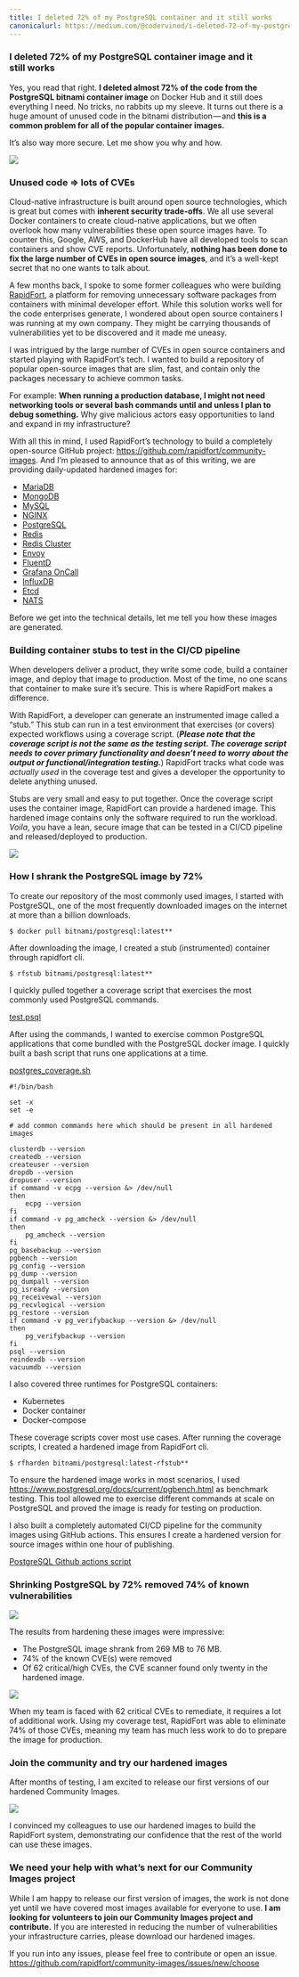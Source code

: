 ```yaml
---
title: I deleted 72% of my PostgreSQL container and it still works
canonicalurl: https://medium.com/@codervinod/i-deleted-72-of-my-postgresql-container-and-it-still-works-732d2184c1c9
---
```



### I deleted 72% of my PostgreSQL container image and it still works


Yes, you read that right. **I deleted almost 72% of the code from the PostgreSQL bitnami container image** on Docker Hub and it still does everything I need. No tricks, no rabbits up my sleeve. It turns out there is a huge amount of unused code in the bitnami distribution — and **this is a common problem for all of the popular container images.**


It’s also way more secure. Let me show you why and how.


![](/assets/medium_images/1uROMXoN2kieOTBvt5d3Pkw.png)

### Unused code => lots of CVEs


Cloud-native infrastructure is built around open source technologies, which is great but comes with **inherent security trade-offs**. We all use several Docker containers to create cloud-native applications, but we often overlook how many vulnerabilities these open source images have. To counter this, Google, AWS, and DockerHub have all developed tools to scan containers and show CVE reports. Unfortunately, **nothing has been done to fix the large number of CVEs in open source images**, and it’s a well-kept secret that no one wants to talk about.


A few months back, I spoke to some former colleagues who were building [RapidFort](http://rapidfort.com/), a platform for removing unnecessary software packages from containers with minimal developer effort. While this solution works well for the code enterprises generate, I wondered about open source containers I was running at my own company. They might be carrying thousands of vulnerabilities yet to be discovered and it made me uneasy.


I was intrigued by the large number of CVEs in open source containers and started playing with RapidFort’s tech. I wanted to build a repository of popular open-source images that are slim, fast, and contain only the packages necessary to achieve common tasks.


For example: **When running a production database, I might not need networking tools or several bash commands until and unless I plan to debug something.** Why give malicious actors easy opportunities to land and expand in my infrastructure?


With all this in mind, I used RapidFort’s technology to build a completely open-source GitHub project: <https://github.com/rapidfort/community-images>. And I’m pleased to announce that as of this writing, we are providing daily-updated hardened images for:


* [MariaDB](https://github.com/rapidfort/community-images/tree/main/community_images/mariadb/bitnami)
* [MongoDB](https://github.com/rapidfort/community-images/tree/main/community_images/mongodb/bitnami)
* [MySQL](https://github.com/rapidfort/community-images/tree/main/community_images/mysql/bitnami)
* [NGINX](https://github.com/rapidfort/community-images/tree/main/community_images/nginx/bitnami)
* [PostgreSQL](https://github.com/rapidfort/community-images/tree/main/community_images/postgresql/bitnami)
* [Redis](https://github.com/rapidfort/community-images/tree/main/community_images/redis/bitnami)
* [Redis Cluster](https://github.com/rapidfort/community-images/tree/main/community_images/redis-cluster/bitnami)
* [Envoy](https://github.com/rapidfort/community-images/tree/main/community_images/envoy/bitnami)
* [FluentD](https://github.com/rapidfort/community-images/tree/main/community_images/fluentd/bitnami)
* [Grafana OnCall](https://github.com/rapidfort/community-images/tree/main/community_images/oncall/grafana)
* [InfluxDB](https://github.com/rapidfort/community-images/tree/main/community_images/influxdb/bitnami)
* [Etcd](https://github.com/rapidfort/community-images/tree/main/community_images/etcd/bitnami)
* [NATS](https://github.com/rapidfort/community-images/tree/main/community_images/nats/bitnami)


Before we get into the technical details, let me tell you how these images are generated.


### Building container stubs to test in the CI/CD pipeline


When developers deliver a product, they write some code, build a container image, and deploy that image to production. Most of the time, no one scans that container to make sure it’s secure. This is where RapidFort makes a difference.


With RapidFort, a developer can generate an instrumented image called a “stub.” This stub can run in a test environment that exercises (or covers) expected workflows using a coverage script. (***Please note that the coverage script is not the same as the testing script. The coverage script needs to cover primary functionality and doesn’t need to worry about the output or functional/integration testing.***) RapidFort tracks what code was *actually used* in the coverage test and gives a developer the opportunity to delete anything unused.


Stubs are very small and easy to put together. Once the coverage script uses the container image, RapidFort can provide a hardened image. This hardened image contains only the software required to run the workload. *Voila*, you have a lean, secure image that can be tested in a CI/CD pipeline and released/deployed to production.


![](/assets/medium_images/01qAW0_eQLJiGpvXj)

### How I shrank the PostgreSQL image by 72%


To create our repository of the most commonly used images, I started with PostgreSQL, one of the most frequently downloaded images on the internet at more than a billion downloads.


```
$ docker pull bitnami/postgresql:latest**
```


After downloading the image, I created a stub (instrumented) container through rapidfort cli.


```
$ rfstub bitnami/postgresql:latest**
```

I quickly pulled together a coverage script that exercises the most commonly used PostgreSQL commands.


[test.psql](https://github.com/rapidfort/community-images/blob/main/community_images/common/tests/test.psql)


After using the commands, I wanted to exercise common PostgreSQL applications that come bundled with the PostgreSQL docker image. I quickly built a bash script that runs one applications at a time.


[postgres\_coverage.sh](https://github.com/rapidfort/community-images/blob/main/community_images/common/tests/postgres_coverage.sh)


```
#!/bin/bash

set -x
set -e

# add common commands here which should be present in all hardened images

clusterdb --version
createdb --version
createuser --version
dropdb --version
dropuser --version
if command -v ecpg --version &> /dev/null
then
    ecpg --version
fi
if command -v pg_amcheck --version &> /dev/null
then
    pg_amcheck --version
fi
pg_basebackup --version
pgbench --version
pg_config --version
pg_dump --version
pg_dumpall --version
pg_isready --version
pg_receivewal --version
pg_recvlogical --version
pg_restore --version
if command -v pg_verifybackup --version &> /dev/null
then
    pg_verifybackup --version
fi
psql --version
reindexdb --version
vacuumdb --version
```

I also covered three runtimes for PostgreSQL containers:


* Kubernetes
* Docker container
* Docker-compose


These coverage scripts cover most use cases. After running the coverage scripts, I created a hardened image from RapidFort cli.


```
$ rfharden bitnami/postgresql:latest-rfstub**
```


To ensure the hardened image works in most scenarios, I used <https://www.postgresql.org/docs/current/pgbench.html> as benchmark testing. This tool allowed me to exercise different commands at scale on PostgreSQL and proved the image is ready for testing on production.


I also built a completely automated CI/CD pipeline for the community images using GitHub actions. This ensures I create a hardened version for source images within one hour of publishing.


[PostgreSQL Github actions script](https://github.com/rapidfort/community-images/blob/main/.github/workflows/postgresql_bitnami.yml)


### Shrinking PostgreSQL by 72% removed 74% of known vulnerabilities


![](/assets/medium_images/0CKUaXrNB8kMBw8AN)

The results from hardening these images were impressive:


* The PostgreSQL image shrank from 269 MB to 76 MB.
* 74% of the known CVE(s) were removed
* Of 62 critical/high CVEs, the CVE scanner found only twenty in the hardened image.


![](/assets/medium_images/0HQHYYiSIR8N9L37S)

When my team is faced with 62 critical CVEs to remediate, it requires a lot of additional work. Using my coverage test, RapidFort was able to eliminate 74% of those CVEs, meaning my team has much less work to do to prepare the image for production.


### Join the community and try our hardened images


After months of testing, I am excited to release our first versions of our hardened Community Images.


![](/assets/medium_images/0CqckOKL2ykMchB23)

I convinced my colleagues to use our hardened images to build the RapidFort system, demonstrating our confidence that the rest of the world can use these images.


### We need your help with what’s next for our Community Images project


While I am happy to release our first version of images, the work is not done yet until we have covered most images available for everyone to use. **I am looking for volunteers to join our Community Images project and contribute.** If you are interested in reducing the number of vulnerabilities your infrastructure carries, please download our hardened images.


If you run into any issues, please feel free to contribute or open an issue. <https://github.com/rapidfort/community-images/issues/new/choose>


